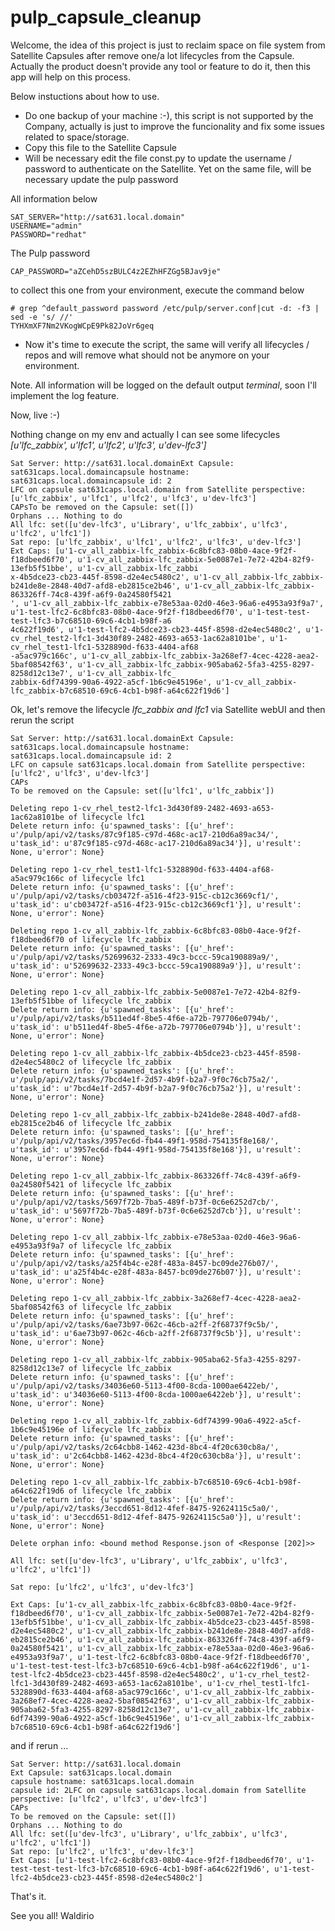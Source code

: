 # pulp_capsule_cleanup

Welcome, the idea of this project is just to reclaim space on file system from Satellite Capsules after remove one/a lot lifecycles from the Capsule. Actually the product doesn't provide any tool or feature to do it, then this app will help on this process.

Below instuctions about how to use.

- Do one backup of your machine :-), this script is not supported by the Company, actually is just to improve the funcionality and fix some issues related to space/storage.
- Copy this file to the Satellite Capsule
- Will be necessary edit the file const.py to update the username / password to authenticate on the Satellite. Yet on the same file, will be necessary update the pulp password

All information below
~~~
SAT_SERVER="http://sat631.local.domain"
USERNAME="admin"
PASSWORD="redhat"
~~~

The Pulp password
~~~
CAP_PASSWORD="aZCehD5szBULC4z2EZhHFZGg5BJav9je"
~~~
to collect this one from your environment, execute the command below
~~~
# grep ^default_password password /etc/pulp/server.conf|cut -d: -f3 | sed -e 's/ //'
TYHXmXF7Nm2VKogWCpE9Pk82JoVr6geq
~~~

- Now it's time to execute the script, the same will verify all lifecycles / repos and will remove what should not be anymore on your environment.

Note. All information will be logged on the default output *terminal*, soon I'll implement the log feature.

Now, live :-)


Nothing change on my env and actually I can see some lifecycles *[u'lfc_zabbix', u'lfc1', u'lfc2', u'lfc3', u'dev-lfc3']*
~~~
Sat Server: http://sat631.local.domainExt Capsule: sat631caps.local.domaincapsule hostname: sat631caps.local.domaincapsule id: 2
LFC on capsule sat631caps.local.domain from Satellite perspective: [u'lfc_zabbix', u'lfc1', u'lfc2', u'lfc3', u'dev-lfc3']
CAPsTo be removed on the Capsule: set([])
Orphans ... Nothing to do
All lfc: set([u'dev-lfc3', u'Library', u'lfc_zabbix', u'lfc3', u'lfc2', u'lfc1'])
Sat repo: [u'lfc_zabbix', u'lfc1', u'lfc2', u'lfc3', u'dev-lfc3']
Ext Caps: [u'1-cv_all_zabbix-lfc_zabbix-6c8bfc83-08b0-4ace-9f2f-f18dbeed6f70', u'1-cv_all_zabbix-lfc_zabbix-5e0087e1-7e72-42b4-82f9-13efb5f51bbe', u'1-cv_all_zabbix-lfc_zabbi
x-4b5dce23-cb23-445f-8598-d2e4ec5480c2', u'1-cv_all_zabbix-lfc_zabbix-b241de8e-2848-40d7-afd8-eb2815ce2b46', u'1-cv_all_zabbix-lfc_zabbix-863326ff-74c8-439f-a6f9-0a24580f5421
', u'1-cv_all_zabbix-lfc_zabbix-e78e53aa-02d0-46e3-96a6-e4953a93f9a7', u'1-test-lfc2-6c8bfc83-08b0-4ace-9f2f-f18dbeed6f70', u'1-test-test-test-lfc3-b7c68510-69c6-4cb1-b98f-a6
4c622f19d6', u'1-test-lfc2-4b5dce23-cb23-445f-8598-d2e4ec5480c2', u'1-cv_rhel_test2-lfc1-3d430f89-2482-4693-a653-1ac62a8101be', u'1-cv_rhel_test1-lfc1-5328890d-f633-4404-af68
-a5ac979c166c', u'1-cv_all_zabbix-lfc_zabbix-3a268ef7-4cec-4228-aea2-5baf08542f63', u'1-cv_all_zabbix-lfc_zabbix-905aba62-5fa3-4255-8297-8258d12c13e7', u'1-cv_all_zabbix-lfc_
zabbix-6df74399-90a6-4922-a5cf-1b6c9e45196e', u'1-cv_all_zabbix-lfc_zabbix-b7c68510-69c6-4cb1-b98f-a64c622f19d6']
~~~


Ok, let's remove the lifecycle *lfc_zabbix and lfc1* via Satellite webUI and then rerun the script
~~~
Sat Server: http://sat631.local.domainExt Capsule: sat631caps.local.domaincapsule hostname: sat631caps.local.domaincapsule id: 2
LFC on capsule sat631caps.local.domain from Satellite perspective: [u'lfc2', u'lfc3', u'dev-lfc3']
CAPs
To be removed on the Capsule: set([u'lfc1', u'lfc_zabbix'])

Deleting repo 1-cv_rhel_test2-lfc1-3d430f89-2482-4693-a653-1ac62a8101be of lifecycle lfc1
Delete return info: {u'spawned_tasks': [{u'_href': u'/pulp/api/v2/tasks/87c9f185-c97d-468c-ac17-210d6a89ac34/', u'task_id': u'87c9f185-c97d-468c-ac17-210d6a89ac34'}], u'result': None, u'error': None}

Deleting repo 1-cv_rhel_test1-lfc1-5328890d-f633-4404-af68-a5ac979c166c of lifecycle lfc1
Delete return info: {u'spawned_tasks': [{u'_href': u'/pulp/api/v2/tasks/cb03472f-a516-4f23-915c-cb12c3669cf1/', u'task_id': u'cb03472f-a516-4f23-915c-cb12c3669cf1'}], u'result': None, u'error': None}

Deleting repo 1-cv_all_zabbix-lfc_zabbix-6c8bfc83-08b0-4ace-9f2f-f18dbeed6f70 of lifecycle lfc_zabbix
Delete return info: {u'spawned_tasks': [{u'_href': u'/pulp/api/v2/tasks/52699632-2333-49c3-bccc-59ca190889a9/', u'task_id': u'52699632-2333-49c3-bccc-59ca190889a9'}], u'result': None, u'error': None}

Deleting repo 1-cv_all_zabbix-lfc_zabbix-5e0087e1-7e72-42b4-82f9-13efb5f51bbe of lifecycle lfc_zabbix
Delete return info: {u'spawned_tasks': [{u'_href': u'/pulp/api/v2/tasks/b511ed4f-8be5-4f6e-a72b-797706e0794b/', u'task_id': u'b511ed4f-8be5-4f6e-a72b-797706e0794b'}], u'result': None, u'error': None}

Deleting repo 1-cv_all_zabbix-lfc_zabbix-4b5dce23-cb23-445f-8598-d2e4ec5480c2 of lifecycle lfc_zabbix
Delete return info: {u'spawned_tasks': [{u'_href': u'/pulp/api/v2/tasks/7bcd4e1f-2d57-4b9f-b2a7-9f0c76cb75a2/', u'task_id': u'7bcd4e1f-2d57-4b9f-b2a7-9f0c76cb75a2'}], u'result': None, u'error': None}

Deleting repo 1-cv_all_zabbix-lfc_zabbix-b241de8e-2848-40d7-afd8-eb2815ce2b46 of lifecycle lfc_zabbix
Delete return info: {u'spawned_tasks': [{u'_href': u'/pulp/api/v2/tasks/3957ec6d-fb44-49f1-958d-754135f8e168/', u'task_id': u'3957ec6d-fb44-49f1-958d-754135f8e168'}], u'result': None, u'error': None}

Deleting repo 1-cv_all_zabbix-lfc_zabbix-863326ff-74c8-439f-a6f9-0a24580f5421 of lifecycle lfc_zabbix
Delete return info: {u'spawned_tasks': [{u'_href': u'/pulp/api/v2/tasks/5697f72b-7ba5-489f-b73f-0c6e6252d7cb/', u'task_id': u'5697f72b-7ba5-489f-b73f-0c6e6252d7cb'}], u'result': None, u'error': None}

Deleting repo 1-cv_all_zabbix-lfc_zabbix-e78e53aa-02d0-46e3-96a6-e4953a93f9a7 of lifecycle lfc_zabbix
Delete return info: {u'spawned_tasks': [{u'_href': u'/pulp/api/v2/tasks/a25f4b4c-e28f-483a-8457-bc09de276b07/', u'task_id': u'a25f4b4c-e28f-483a-8457-bc09de276b07'}], u'result': None, u'error': None}

Deleting repo 1-cv_all_zabbix-lfc_zabbix-3a268ef7-4cec-4228-aea2-5baf08542f63 of lifecycle lfc_zabbix
Delete return info: {u'spawned_tasks': [{u'_href': u'/pulp/api/v2/tasks/6ae73b97-062c-46cb-a2ff-2f68737f9c5b/', u'task_id': u'6ae73b97-062c-46cb-a2ff-2f68737f9c5b'}], u'result': None, u'error': None}

Deleting repo 1-cv_all_zabbix-lfc_zabbix-905aba62-5fa3-4255-8297-8258d12c13e7 of lifecycle lfc_zabbix
Delete return info: {u'spawned_tasks': [{u'_href': u'/pulp/api/v2/tasks/34036e60-5113-4f00-8cda-1000ae6422eb/', u'task_id': u'34036e60-5113-4f00-8cda-1000ae6422eb'}], u'result': None, u'error': None}

Deleting repo 1-cv_all_zabbix-lfc_zabbix-6df74399-90a6-4922-a5cf-1b6c9e45196e of lifecycle lfc_zabbix
Delete return info: {u'spawned_tasks': [{u'_href': u'/pulp/api/v2/tasks/2c64cbb8-1462-423d-8bc4-4f20c630cb8a/', u'task_id': u'2c64cbb8-1462-423d-8bc4-4f20c630cb8a'}], u'result': None, u'error': None}

Deleting repo 1-cv_all_zabbix-lfc_zabbix-b7c68510-69c6-4cb1-b98f-a64c622f19d6 of lifecycle lfc_zabbix
Delete return info: {u'spawned_tasks': [{u'_href': u'/pulp/api/v2/tasks/3eccd651-8d12-4fef-8475-92624115c5a0/', u'task_id': u'3eccd651-8d12-4fef-8475-92624115c5a0'}], u'result': None, u'error': None}

Delete orphan info: <bound method Response.json of <Response [202]>>

All lfc: set([u'dev-lfc3', u'Library', u'lfc_zabbix', u'lfc3', u'lfc2', u'lfc1'])

Sat repo: [u'lfc2', u'lfc3', u'dev-lfc3']

Ext Caps: [u'1-cv_all_zabbix-lfc_zabbix-6c8bfc83-08b0-4ace-9f2f-f18dbeed6f70', u'1-cv_all_zabbix-lfc_zabbix-5e0087e1-7e72-42b4-82f9-13efb5f51bbe', u'1-cv_all_zabbix-lfc_zabbix-4b5dce23-cb23-445f-8598-d2e4ec5480c2', u'1-cv_all_zabbix-lfc_zabbix-b241de8e-2848-40d7-afd8-eb2815ce2b46', u'1-cv_all_zabbix-lfc_zabbix-863326ff-74c8-439f-a6f9-0a24580f5421', u'1-cv_all_zabbix-lfc_zabbix-e78e53aa-02d0-46e3-96a6-e4953a93f9a7', u'1-test-lfc2-6c8bfc83-08b0-4ace-9f2f-f18dbeed6f70', u'1-test-test-test-lfc3-b7c68510-69c6-4cb1-b98f-a64c622f19d6', u'1-test-lfc2-4b5dce23-cb23-445f-8598-d2e4ec5480c2', u'1-cv_rhel_test2-lfc1-3d430f89-2482-4693-a653-1ac62a8101be', u'1-cv_rhel_test1-lfc1-5328890d-f633-4404-af68-a5ac979c166c', u'1-cv_all_zabbix-lfc_zabbix-3a268ef7-4cec-4228-aea2-5baf08542f63', u'1-cv_all_zabbix-lfc_zabbix-905aba62-5fa3-4255-8297-8258d12c13e7', u'1-cv_all_zabbix-lfc_zabbix-6df74399-90a6-4922-a5cf-1b6c9e45196e', u'1-cv_all_zabbix-lfc_zabbix-b7c68510-69c6-4cb1-b98f-a64c622f19d6']
~~~

and if rerun ...

~~~
Sat Server: http://sat631.local.domain
Ext Capsule: sat631caps.local.domain
capsule hostname: sat631caps.local.domain
capsule id: 2LFC on capsule sat631caps.local.domain from Satellite perspective: [u'lfc2', u'lfc3', u'dev-lfc3']
CAPs
To be removed on the Capsule: set([])
Orphans ... Nothing to do
All lfc: set([u'dev-lfc3', u'Library', u'lfc_zabbix', u'lfc3', u'lfc2', u'lfc1'])
Sat repo: [u'lfc2', u'lfc3', u'dev-lfc3']
Ext Caps: [u'1-test-lfc2-6c8bfc83-08b0-4ace-9f2f-f18dbeed6f70', u'1-test-test-test-lfc3-b7c68510-69c6-4cb1-b98f-a64c622f19d6', u'1-test-lfc2-4b5dce23-cb23-445f-8598-d2e4ec5480c2']
~~~


That's it.

See you all!
Waldirio
